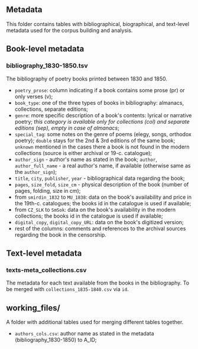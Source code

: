 ## Metadata
This folder contains tables with bibliographical, biographical, and text-level metadata used for the corpus building and analysis. 

## Book-level metadata
### bibliography_1830-1850.tsv
The bibliography of poetry books printed between 1830 and 1850. 
- `poetry_prose`: column indicating if a book contains some prose (pr) or only verses (v);  
- `book_type`: one of the three types of books in bibliography: almanacs, collections, separate editions;  
- `genre`: more specific description of a book's contents: lyrical or narrative poetry; *this category is available only for collections (col) and separate editions (sep), empty in case of almanacs*;   
- `special_tag`: some notes on the genre of poems (elegy, songs, orthodox poetry); `double` stays for the 2nd & 3rd editions of the same book; `unknown` mentioned in the cases there a book is not found in the modern collections (source is either archival or 19-c. catalogue);  
- `author_sign` - author's name as stated in the book; `author`, `author_full_name` - a real author's name, if available (otherwise same as the `author_sign`);  
- `title`, `city`, `publisher`, `year` - bibliographical data regarding the book;  
- `pages`, `size_fold`, `size_cm` - physical description of the book (number of pages, folding, size in cm);  
- from `smirdin_1832` to `MU_1838`: data on the book's availability and price in the 19th-c. catalogues; the books id in the catalogue is used if available;   
- from `CZ_SLK` to `SmSok`: data on the book's availability in the modern collections; the books id in the catalogue is used if available;  
- `digital_copy`, `digital_copy_URL`: data on the book's digitized version;  
- rest of the columns: comments and references to the archival sources regarding the book in the censorship.  

## Text-level metadata
### texts-meta_collections.csv
The metadata for each text available from the books in the bibliography. To be merged with `collections_1835-1840.csv` via `id`.  


## working_files/
A folder with additional tables used for merging different tables together. 
- `authors_cols.csv`: author name as stated in the metadata (bibliography_1830-1850) to A_ID;